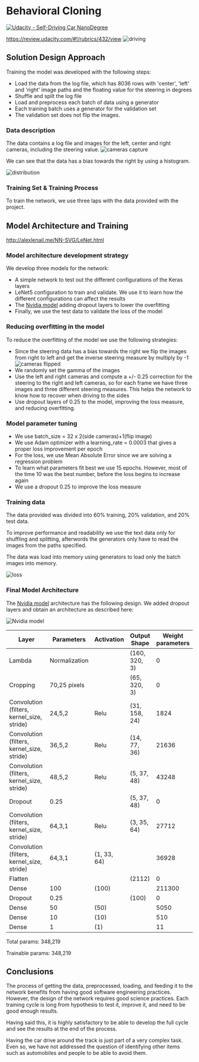 # **Behavioral Cloning** 

[![Udacity - Self-Driving Car NanoDegree](https://s3.amazonaws.com/udacity-sdc/github/shield-carnd.svg)](http://www.udacity.com/drive)

https://review.udacity.com/#!/rubrics/432/view
![driving](img/driving.png)

## Solution Design Approach

Training the model was developed with the following steps:

- Load the data from the log file, which has 8036 rows with 'center', 'left' and 'right' image paths and  the floating
 value for the steering in degrees
- Shuffle and split the log file
- Load and preprocess each batch of data using a generator
- Each training batch uses a generator for the validation set
- The validation set does not flip the images.
### Data description

The data contains a log file and images for the left, center and right cameras, including the steering value.
![cameras capture](img/cameras.png)

We can see that the data has a bias towards the right by using a histogram.

![distribution](img/distribution.png)


### Training Set & Training Process
To train the network, we use three laps with the data provided with the project.

## Model Architecture and Training
http://alexlenail.me/NN-SVG/LeNet.html
### Model architecture development strategy
We develop three models for the network:
- A simple network to test out the different configurations of the Keras layers
- LeNet5 configuration to train and validate. We use it to learn how the different configurations can affect the results
- The [Nvidia model](https://developer.nvidia.com/blog/explaining-deep-learning-self-driving-car/) adding dropout
 layers to lower the overfitting
- Finally, we use the test data to validate the loss of the model
### Reducing overfitting in the model
To reduce the overfitting of the model we use the following strategies:
- Since the steering data has a bias towards the right we flip the images from right to left and get the inverse
 steering measure by multiply by -1
![cameras flipped](img/cameras_flip.png)
- We randomly set the gamma of the images 
- Use the left and right cameras and compute a +/- 0.25 correction for the steering to the right and left cameras, 
so for each frame we have three images and three different steering measures. 
This helps the network to know how to recover when driving to the sides
- Use dropout layers of 0.25 to the model, improving the loss measure, and reducing overfitting.

### Model parameter tuning
- We use batch_size = 32 x 2(side cameras)+1(flip image)
- We use Adam optimizer with a learning_rate = 0.0003 that gives a proper loss improvement per epoch
- For the loss, we use Mean Absolute Error since we are solving a regression problem
- To learn what parameters fit best we use 15 epochs. However, most of the time 10 was the best number,
before the loss begins to increase again
- We use a dropout 0.25 to improve the loss measure

### Training data
The data provided was divided into 60% training, 20% validation, and 20% test data. 

To improve performance and readability we use the text data only for shuffling and splitting, 
afterwords the generators only have to read the images from the paths specified.

The data was load into memory using generators to load only the batch images into memory. 

![loss](img/loss.png)

### Final Model Architecture

The [Nvidia model](https://developer.nvidia.com/blog/explaining-deep-learning-self-driving-car/) architecture has the 
following design. We added dropout layers and obtain an architecture as described here:

![Nvidia model](img/cnn-architecture-624x890.png)

|Layer|Parameters |Activation|Output Shape|Weight parameters   | 
|-----|----------|----------|------------|---|
|Lambda|Normalization||(160, 320, 3)|0|
|Cropping|70,25 pixels||(65, 320, 3)|0|    
|Convolution (filters, kernel_size, stride)|24,5,2|Relu|(31, 158, 24)|1824|
|Convolution (filters, kernel_size, stride)|36,5,2|Relu|(14, 77, 36)|21636|
|Convolution (filters, kernel_size, stride)|48,5,2|Relu|(5, 37, 48)|43248|
|Dropout|0.25| |(5, 37, 48)|0|
|Convolution (filters, kernel_size, stride)|64,3,1|Relu|(3, 35, 64)|27712|     
|Convolution (filters, kernel_size, stride)|64,3,1|(1, 33, 64)||36928|
|Flatten| | |(2112)|0|
|Dense|100|(100)||211300|
|Dropout|0.25||(100)|0|         
|Dense|50|(50)||5050|
|Dense|10|(10)||510|
|Dense|1|(1)||11|        


Total params: 348,219

Trainable params: 348,219


## Conclusions
The process of getting the data, preprocessed, loading, and feeding it to the network benefits from having good software
engineering practices. However, the design of the network requires good science practices. Each training cycle is long
from hypothesis to test it, improve it, and need to be good enough results. 

Having said this, it is highly satisfactory to be able to develop the full cycle and see the results at the end of the
process. 

Having the car drive around the track is just part of a very complex task. Even so, we have not addressed the question
of identifying other items such as automobiles and people to be able to avoid them. 
  